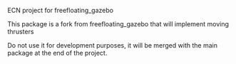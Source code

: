 ECN project for freefloating_gazebo

This package is a fork from freefloating_gazebo that will implement moving thrusters

Do not use it for development purposes, it will be merged with the main package at the end of the project.